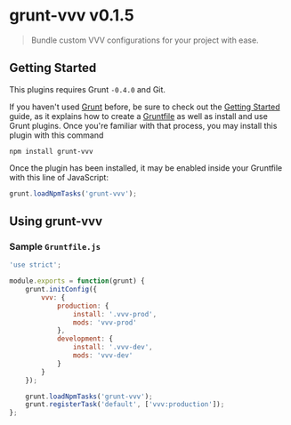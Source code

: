 # grunt-vvv v0.1.5

> Bundle custom VVV configurations for your project with ease.

## Getting Started
This plugins requires Grunt `-0.4.0` and Git.

If you haven't used [Grunt](http://gruntjs.com/) before, be sure to check out the [Getting Started](http://gruntjs.com/getting-started) guide, as it explains how to create a [Gruntfile](http://gruntjs.com/sample-gruntfile) as well as install and use Grunt plugins. Once you're familiar with that process, you may install this plugin with this command

```shell
npm install grunt-vvv
```

Once the plugin has been installed, it may be enabled inside your Gruntfile with this line of JavaScript:

```js
grunt.loadNpmTasks('grunt-vvv');
```

## Using grunt-vvv

### Sample `Gruntfile.js`

```js
'use strict';

module.exports = function(grunt) {
	grunt.initConfig({
		vvv: {
			production: {
				install: '.vvv-prod',
				mods: 'vvv-prod'
			},
			development: {
				install: '.vvv-dev',
				mods: 'vvv-dev'
			}
		}
	});

	grunt.loadNpmTasks('grunt-vvv');
	grunt.registerTask('default', ['vvv:production']);
};
```